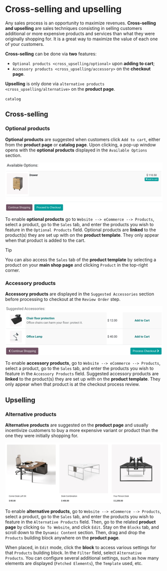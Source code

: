 # Cross-selling and upselling

Any sales process is an opportunity to maximize revenues.
**Cross-selling and upselling** are sales techniques consisting in
selling customers additional or more expensive products and services
than what they were originally shopping for. It is a great way to
maximize the value of each one of your customers.

**Cross-selling** can be done via **two** features:

- `Optional products <cross_upselling/optional>` upon **adding to
  cart**;
- `Accessory products <cross_upselling/accessory>` on the **checkout
  page**.

**Upselling** is only done via
`alternative products <cross_upselling/alternative>` on the **product
page**.

<div class="seealso">

`catalog`

</div>

## Cross-selling

### Optional products

**Optional products** are suggested when customers click `Add to cart`,
either from the **product page** or **catalog page**. Upon clicking, a
pop-up window opens with the **optional products** displayed in the
`Available Options` section.

<img src="cross_upselling/cross_upselling-cart.png" class="align-center"
alt="Optional products cross-selling" />

To enable **optional products** go to
`Website --> eCommerce --> Products`, select a product, go to the
`Sales` tab, and enter the products you wish to feature in the
`Optional Products` field. Optional products are **linked** to the
product(s) they are set up with on the **product template**. They only
appear when that product is added to the cart.

> [!TIP]
> You can also access the `Sales` tab of the **product template** by
> selecting a product on your **main shop page** and clicking `Product`
> in the top-right corner.

### Accessory products

**Accessory products** are displayed in the `Suggested Accessories`
section before processing to checkout at the `Review Order` step.

<img src="cross_upselling/cross_upselling-checkout.png"
class="align-center"
alt="Suggested accessories at checkout during cart review" />

To enable **accessory products**, go to
`Website --> eCommerce --> Products`, select a product, go to the
`Sales` tab, and enter the products you wish to feature in the
`Accessory Products` field. Suggested accessory products are **linked**
to the product(s) they are set up with on the **product template**. They
only appear when that product is at the checkout process review.

## Upselling

### Alternative products

**Alternative products** are suggested on the **product page** and
usually incentivize customers to buy a more expensive variant or product
than the one they were initially shopping for.

<img src="cross_upselling/cross_upselling-alternative.png"
class="align-center" alt="Alternative products on the product page" />

To enable **alternative products**, go to
`Website --> eCommerce --> Products`, select a product, go to the
`Sales` tab, and enter the products you wish to feature in the
`Alternative Products` field. Then, go to the related **product page**
by clicking `Go To Website`, and click `Edit`. Stay on the `Blocks` tab,
and scroll down to the `Dynamic Content` section. Then, drag and drop
the `Products` building block anywhere on the **product page**.

When placed, in `Edit` mode, click the **block** to access various
settings for that `Products` building block. In the `Filter` field,
select `Alternative
Products`. You can configure several additional settings, such as how
many elements are displayed (`Fetched Elements`), the `Template` used,
etc.
